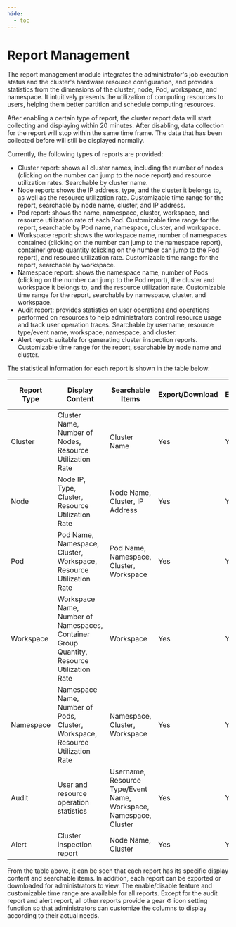 ```yaml
---
hide:
  - toc
---
```


# Report Management

The report management module integrates the administrator's job execution status and the cluster's hardware resource configuration, and provides statistics from the dimensions of the cluster, node, Pod, workspace, and namespace. It intuitively presents the utilization of computing resources to users, helping them better partition and schedule computing resources.

After enabling a certain type of report, the cluster report data will start collecting and displaying within 20 minutes. After disabling, data collection for the report will stop within the same time frame. The data that has been collected before will still be displayed normally.

Currently, the following types of reports are provided:

- Cluster report: shows all cluster names, including the number of nodes (clicking on the number can jump to the node report) and resource utilization rates. Searchable by cluster name.
- Node report: shows the IP address, type, and the cluster it belongs to, as well as the resource utilization rate. Customizable time range for the report, searchable by node name, cluster, and IP address.
- Pod report: shows the name, namespace, cluster, workspace, and resource utilization rate of each Pod. Customizable time range for the report, searchable by Pod name, namespace, cluster, and workspace.
- Workspace report: shows the workspace name, number of namespaces contained (clicking on the number can jump to the namespace report), container group quantity (clicking on the number can jump to the Pod report), and resource utilization rate. Customizable time range for the report, searchable by workspace.
- Namespace report: shows the namespace name, number of Pods (clicking on the number can jump to the Pod report), the cluster and workspace it belongs to, and the resource utilization rate. Customizable time range for the report, searchable by namespace, cluster, and workspace.
- Audit report: provides statistics on user operations and operations performed on resources to help administrators control resource usage and track user operation traces. Searchable by username, resource type/event name, workspace, namespace, and cluster.
- Alert report: suitable for generating cluster inspection reports. Customizable time range for the report, searchable by node name and cluster.

The statistical information for each report is shown in the table below:

| Report Type  | Display Content                                            | Searchable Items                                     | Export/Download | Enable/Disable | Customizable Time Range | Gear Icon Setting |
| ------------ | ---------------------------------------------------------- | ---------------------------------------------------- | --------------- | -------------- | ---------------------- | ----------------- |
| Cluster      | Cluster Name, Number of Nodes, Resource Utilization Rate    | Cluster Name                                         | Yes             | Yes            | Yes                    | Yes               |
| Node         | Node IP, Type, Cluster, Resource Utilization Rate          | Node Name, Cluster, IP Address                       | Yes             | Yes            | Yes                    | Yes               |
| Pod          | Pod Name, Namespace, Cluster, Workspace, Resource Utilization Rate | Pod Name, Namespace, Cluster, Workspace | Yes             | Yes            | Yes                    | Yes               |
| Workspace    | Workspace Name, Number of Namespaces, Container Group Quantity, Resource Utilization Rate | Workspace | Yes             | Yes            | Yes                    | Yes               |
| Namespace    | Namespace Name, Number of Pods, Cluster, Workspace, Resource Utilization Rate | Namespace, Cluster, Workspace | Yes             | Yes            | Yes                    | Yes               |
| Audit        | User and resource operation statistics                     | Username, Resource Type/Event Name, Workspace, Namespace, Cluster | Yes             | Yes            | Yes                    | No                |
| Alert        | Cluster inspection report                                   | Node Name, Cluster                                   | Yes             | Yes            | Yes                    | No                |

From the table above, it can be seen that each report has its specific display content and searchable items. In addition, each report can be exported or downloaded for administrators to view. The enable/disable feature and customizable time range are available for all reports. Except for the audit report and alert report, all other reports provide a gear ⚙️ icon setting function so that administrators can customize the columns to display according to their actual needs.
